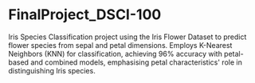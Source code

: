 # FinalProject_DSCI-100
Iris Species Classification project using the Iris Flower Dataset to predict flower species from sepal and petal dimensions. Employs K-Nearest Neighbors (KNN) for classification, achieving 96% accuracy with petal-based and combined models, emphasising petal characteristics' role in distinguishing Iris species.
